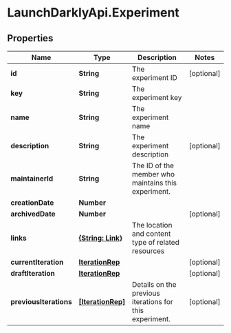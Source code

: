 # LaunchDarklyApi.Experiment

## Properties

Name | Type | Description | Notes
------------ | ------------- | ------------- | -------------
**id** | **String** | The experiment ID | [optional] 
**key** | **String** | The experiment key | 
**name** | **String** | The experiment name | 
**description** | **String** | The experiment description | [optional] 
**maintainerId** | **String** | The ID of the member who maintains this experiment. | 
**creationDate** | **Number** |  | 
**archivedDate** | **Number** |  | [optional] 
**links** | [**{String: Link}**](Link.md) | The location and content type of related resources | 
**currentIteration** | [**IterationRep**](IterationRep.md) |  | [optional] 
**draftIteration** | [**IterationRep**](IterationRep.md) |  | [optional] 
**previousIterations** | [**[IterationRep]**](IterationRep.md) | Details on the previous iterations for this experiment. | [optional] 


